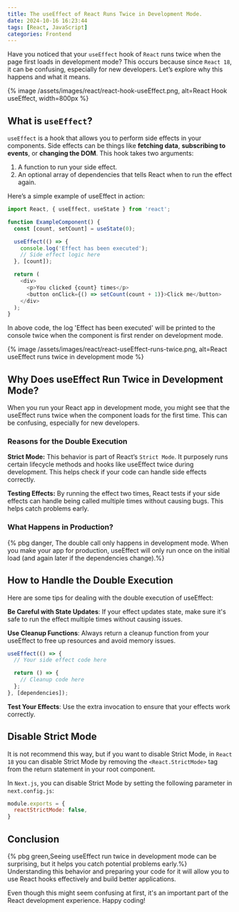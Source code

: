 ```yaml
---
title: The useEffect of React Runs Twice in Development Mode.
date: 2024-10-16 16:23:44
tags: [React, JavaScript]
categories: Frontend
---
```


Have you noticed that your `useEffect` hook of `React` runs twice when the page first loads in development mode? This occurs because since `React 18`, it can be confusing, especially for new developers. Let’s explore why this happens and what it means.

{% image /assets/images/react/react-hook-useEffect.png, alt=React Hook useEffect, width=800px %}

## What is `useEffect`?
`useEffect` is a hook that allows you to perform side effects in your components. Side effects can be things like **fetching data**, **subscribing to events**, or **changing the DOM**. This hook takes two arguments:

1. A function to run your side effect.
2. An optional array of dependencies that tells React when to run the effect again.

Here’s a simple example of useEffect in action:

``` javascript
import React, { useEffect, useState } from 'react';

function ExampleComponent() {
  const [count, setCount] = useState(0);

  useEffect(() => {
    console.log('Effect has been executed');
    // Side effect logic here
  }, [count]);

  return (
    <div>
      <p>You clicked {count} times</p>
      <button onClick={() => setCount(count + 1)}>Click me</button>
    </div>
  );
}
```

In above code, the log 'Effect has been executed' will be printed to the console twice when the component is first render on development mode.

{% image /assets/images/react/react-useEffect-runs-twice.png, alt=React useEffect runs twice in development mode %}


## Why Does useEffect Run Twice in Development Mode?
When you run your React app in development mode, you might see that the useEffect runs twice when the component loads for the first time. This can be confusing, especially for new developers.

### Reasons for the Double Execution
**Strict Mode:** This behavior is part of React’s `Strict Mode`. It purposely runs certain lifecycle methods and hooks like useEffect twice during development. This helps check if your code can handle side effects correctly.

**Testing Effects:** By running the effect two times, React tests if your side effects can handle being called multiple times without causing bugs. This helps catch problems early.

### What Happens in Production?
{% pbg danger, The double call only happens in development mode. When you make your app for production, useEffect will only run once on the initial load (and again later if the dependencies change).%}

## How to Handle the Double Execution
Here are some tips for dealing with the double execution of useEffect:

**Be Careful with State Updates**: If your effect updates state, make sure it's safe to run the effect multiple times without causing issues.

**Use Cleanup Functions**: Always return a cleanup function from your useEffect to free up resources and avoid memory issues.

``` javascript
useEffect(() => {
  // Your side effect code here

  return () => {
    // Cleanup code here
  };
}, [dependencies]);
```

**Test Your Effects**: Use the extra invocation to ensure that your effects work correctly.

## Disable Strict Mode
It is not recommend this way, but if you want to disable Strict Mode, in `React 18` you can disable Strict Mode by removing the `<React.StrictMode>` tag from the return statement in your root component.

In `Next.js`, you can disable Strict Mode by setting the following parameter in `next.config.js`:

``` javascript
module.exports = {
  reactStrictMode: false,
}
```

## Conclusion
{% pbg green,Seeing useEffect run twice in development mode can be surprising, but it helps you catch potential problems early.%} Understanding this behavior and preparing your code for it will allow you to use React hooks effectively and build better applications.

Even though this might seem confusing at first, it's an important part of the React development experience. Happy coding!
